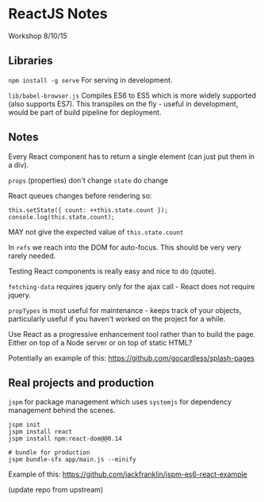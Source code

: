 # ReactJS Notes
Workshop 8/10/15

## Libraries

`npm install -g serve`
For serving in development.

`lib/babel-browser.js`
Compiles ES6 to ES5 which is more widely supported (also supports ES7).
This transpiles on the fly - useful in development, would be part of build pipeline for deployment.

## Notes

Every React component has to return a single element (can just put them in a div).

`props` (properties) don't change
`state` do change

React queues changes before rendering so:

```
this.setState({ count: ++this.state.count });
console.log(this.state.count);
```

MAY not give the expected value of `this.state.count`

In `refs` we reach into the DOM for auto-focus. This should be very very rarely needed.

Testing React components is really easy and nice to do (quote).

`fetching-data` requires jquery only for the ajax call - React does not require jquery.

`propTypes` is most useful for maintenance - keeps track of your objects, particularly useful if you haven't worked on the project for a while.

Use React as a progressive enhancement tool rather than to build the page. Either on top of a Node server or on top of static HTML?

Potentially an example of this:
https://github.com/gocardless/splash-pages

## Real projects and production

`jspm` for package management which uses `systemjs` for dependency management behind the scenes.

```
jspm init
jspm install react
jspm install npm:react-dom@@0.14

# bundle for production
jspm bundle-sfx app/main.js --minify
```

Example of this: https://github.com/jackfranklin/jspm-es6-react-example

(update repo from upstream)
